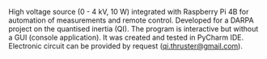 High voltage source (0 - 4 kV, 10 W) integrated with Raspberry Pi 4B for automation of measurements and remote control.
Developed for a DARPA project on the quantised inertia (QI).
The program is interactive but without a GUI (console application).
It was created and tested in PyCharm IDE.
Electronic circuit can be provided by request (qi.thruster@gmail.com).
